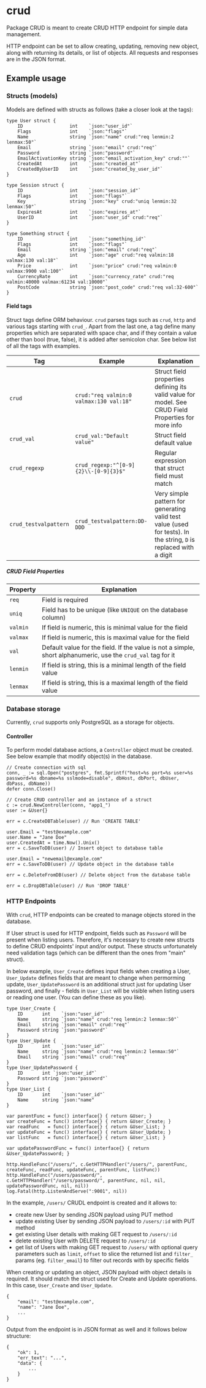# crud

Package CRUD is meant to create CRUD HTTP endpoint for simple data management.

HTTP endpoint can be set to allow creating, updating, removing new object, along with returning its details,
or list of objects. All requests and responses are in the JSON format.

## Example usage
### Structs (models)
Models are defined with structs as follows (take a closer look at the tags):

```
type User struct {
	ID                 int    `json:"user_id"`
	Flags              int    `json:"flags"`
	Name               string `json:"name" crud:"req lenmin:2 lenmax:50"`
	Email              string `json:"email" crud:"req"`
	Password           string `json:"password"`
	EmailActivationKey string `json:"email_activation_key" crud:""`
	CreatedAt          int    `json:"created_at"`
	CreatedByUserID    int    `json:"created_by_user_id"`
}

type Session struct {
	ID                 int    `json:"session_id"`
	Flags              int    `json:"flags"`
	Key                string `json:"key" crud:"uniq lenmin:32 lenmax:50"`
	ExpiresAt          int    `json:"expires_at"`
	UserID             int    `json:"user_id" crud:"req"`
}

type Something struct {
	ID                 int    `json:"something_id"`
	Flags              int    `json:"flags"`
	Email              string `json:"email" crud:"req"`
	Age                int    `json:"age" crud:"req valmin:18 valmax:130 val:18"`
	Price              int    `json:"price" crud:"req valmin:0 valmax:9900 val:100"`
	CurrencyRate       int    `json:"currency_rate" crud:"req valmin:40000 valmax:61234 val:10000"`
	PostCode           string `json:"post_code" crud:"req val:32-600"`
}
```


#### Field tags
Struct tags define ORM behaviour. `crud` parses tags such as `crud`, `http` and various tags starting with 
`crud_`. Apart from the last one, a tag define many properties which are separated with space char, and if they
contain a value other than bool (true, false), it is added after semicolon char.
See below list of all the tags with examples.

Tag | Example | Explanation
--- | --- | ---
`crud` | `crud:"req valmin:0 valmax:130 val:18"` | Struct field properties defining its valid value for model. See CRUD Field Properties for more info
`crud_val` | `crud_val:"Default value"` | Struct field default value
`crud_regexp` | `crud_regexp:"^[0-9]{2}\\-[0-9]{3}$"` | Regular expression that struct field must match
`crud_testvalpattern` | `crud_testvalpattern:DD-DDD` | Very simple pattern for generating valid test value (used for tests). In the string, `D` is replaced with a digit


##### CRUD Field Properties
Property | Explanation
--- | ---
`req` | Field is required
`uniq` | Field has to be unique (like `UNIQUE` on the database column)
`valmin` | If field is numeric, this is minimal value for the field
`valmax` | If field is numeric, this is maximal value for the field
`val` | Default value for the field. If the value is not a simple, short alphanumeric, use the `crud_val` tag for it
`lenmin` | If field is string, this is a minimal length of the field value
`lenmax` | If field is string, this is a maximal length of the field value


### Database storage
Currently, `crud` supports only PostgreSQL as a storage for objects. 

#### Controller
To perform model database actions, a `Controller` object must be created. See below example that modify object(s) 
in the database.

```
// Create connection with sql
conn, _ := sql.Open("postgres", fmt.Sprintf("host=%s port=%s user=%s password=%s dbname=%s sslmode=disable", dbHost, dbPort, dbUser, dbPass, dbName))
defer conn.Close()

// Create CRUD controller and an instance of a struct
c := crud.NewController(conn, "app1_")
user := &User{}

err = c.CreateDBTable(user) // Run 'CREATE TABLE'

user.Email = "test@example.com"
user.Name = "Jane Doe"
user.CreatedAt = time.Now().Unix()
err = c.SaveToDB(user) // Insert object to database table

user.Email = "newemail@example.com"
err = c.SaveToDB(user) // Update object in the database table

err = c.DeleteFromDB(user) // Delete object from the database table

err = c.DropDBTable(user) // Run 'DROP TABLE'
```

### HTTP Endpoints
With `crud`, HTTP endpoints can be created to manage objects stored in the database.

If User struct is used for HTTP endpoint, fields such as `Password` will be present when listing users. Therefore, 
it's necessary to create new structs to define CRUD endpoints' input and/or output. These structs unfortunately need
validation tags (which can be different than the ones from "main" struct).

In below example, `User_Create` defines input fields when creating a User, `User_Update` defines fields that are 
meant to change when permorming update, `User_UpdatePassword` is an additional struct just for updating User 
password, and finally - fields in `User_List` will be visible when listing users or reading one user. (You can 
define these as you like).
```
type User_Create {
	ID       int    `json:"user_id"`
	Name     string `json:"name" crud:"req lenmin:2 lenmax:50"`
	Email    string `json:"email" crud:"req"`
	Password string `json:"password"`
}
type User_Update {
	ID       int    `json:"user_id"`
	Name     string `json:"name" crud:"req lenmin:2 lenmax:50"`
	Email    string `json:"email" crud:"req"`
}
type User_UpdatePassword {
	ID       int `json:"user_id"`
	Password string `json:"password"`
}
type User_List {
	ID       int    `json:"user_id"`
	Name     string `json:"name"
}
```

```
var parentFunc = func() interface{} { return &User; }
var createFunc = func() interface{} { return &User_Create; }
var readFunc   = func() interface{} { return &User_List; }
var updateFunc = func() interface{} { return &User_Update; }
var listFunc   = func() interface{} { return &User_List; }

var updatePasswordFunc = func() interface{} { return &User_UpdatePassword; }

http.HandleFunc("/users/", c.GetHTTPHandler("/users/", parentFunc, createFunc, readFunc, updateFunc, parentFunc, listFunc))
http.HandleFunc("/users/password/", c.GetHTTPHandler("/users/password/", parentFunc, nil, nil, updatePasswordFunc, nil, nil))
log.Fatal(http.ListenAndServe(":9001", nil))
```

In the example, `/users/` CRUDL endpoint is created and it allows to:
* create new User by sending JSON payload using PUT method
* update existing User by sending JSON payload to `/users/:id` with PUT method
* get existing User details with making GET request to `/users/:id`
* delete existing User with DELETE request to `/users/:id`
* get list of Users with making GET request to `/users/` with optional query parameters such as `limit`, `offset` to slice the returned list and `filter_` params (eg. `filter_email`) to filter out records with by specific fields

When creating or updating an object, JSON payload with object details is
required. It should match the struct used for Create and Update operations.
In this case, `User_Create` and `User_Update`.

```
{
	"email": "test@example.com",
	"name": "Jane Doe",
	...
}
```

Output from the endpoint is in JSON format as well and it follows below
structure:

```
{
	"ok": 1,
	"err_text": "...",
	"data": {
		...
	}
}
```

